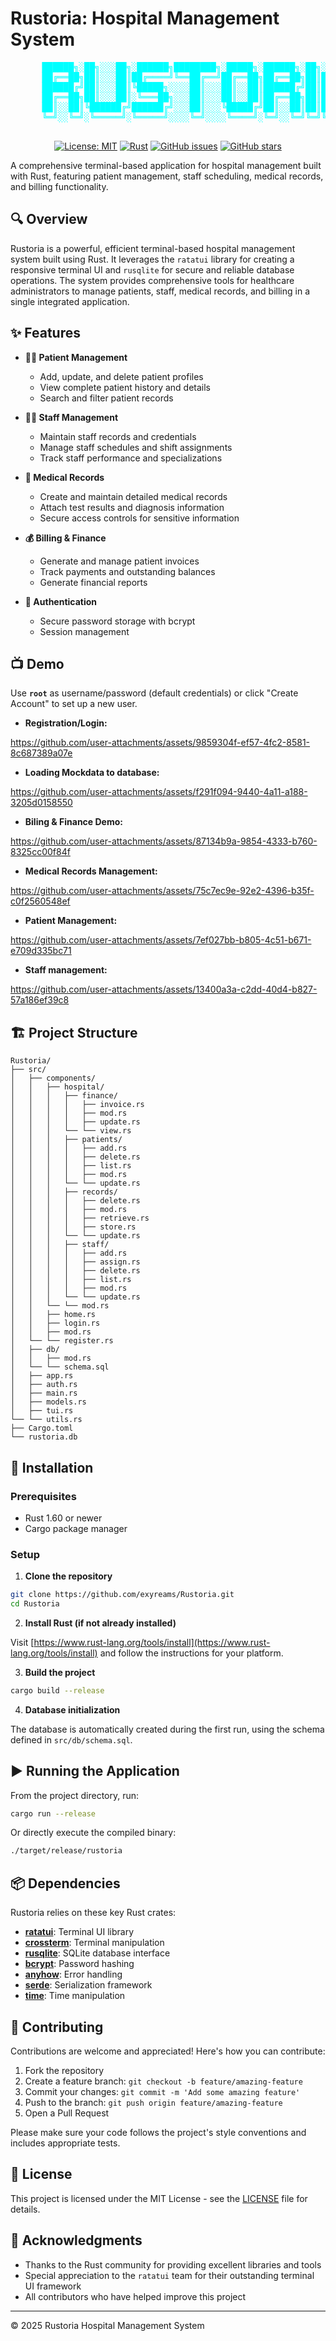 # Rustoria: Hospital Management System


<div align="center">
  <pre style="color: cyan;">
      ██████╗░██╗░░░██╗░██████╗████████╗░█████╗░██████╗░██╗░█████╗░
      ██╔══██╗██║░░░██║██╔════╝╚══██╔══╝██╔══██╗██╔══██╗██║██╔══██╗
      ██████╔╝██║░░░██║╚█████╗░░░░██║░░░██║░░██║██████╔╝██║███████║
      ██╔══██╗██║░░░██║░╚═══██╗░░░██║░░░██║░░██║██╔══██╗██║██╔══██║
      ██║░░██║╚██████╔╝██████╔╝░░░██║░░░╚█████╔╝██║░░██║██║██║░░██║
      ╚═╝░░╚═╝░╚═════╝░╚═════╝░░░░╚═╝░░░░╚════╝░╚═╝░░╚═╝╚═╝╚═╝░░╚═╝
  </pre>

[![License: MIT](https://img.shields.io/badge/License-MIT-blue.svg)](https://opensource.org/licenses/MIT)
[![Rust](https://img.shields.io/badge/Rust-1.60+-orange.svg)](https://www.rust-lang.org/)
[![GitHub issues](https://img.shields.io/github/issues/exyreams/rustoria)](https://github.com/exyreams/rustoria/issues)
[![GitHub stars](https://img.shields.io/github/stars/exyreams/rustoria)](https://github.com/exyreams/rustoria/stargazers)


</div>

A comprehensive terminal-based application for hospital management built with Rust, featuring patient management, staff scheduling, medical records, and billing functionality.

## 🔍 Overview

Rustoria is a powerful, efficient terminal-based hospital management system built using Rust. It leverages the `ratatui` library for creating a responsive terminal UI and `rusqlite` for secure and reliable database operations. The system provides comprehensive tools for healthcare administrators to manage patients, staff, medical records, and billing in a single integrated application.

## ✨ Features

- **🧑‍⚕️ Patient Management**
  - Add, update, and delete patient profiles
  - View complete patient history and details
  - Search and filter patient records

- **👩‍⚕️ Staff Management**
  - Maintain staff records and credentials
  - Manage staff schedules and shift assignments
  - Track staff performance and specializations

- **📝 Medical Records**
  - Create and maintain detailed medical records
  - Attach test results and diagnosis information
  - Secure access controls for sensitive information

- **💰 Billing & Finance**
  - Generate and manage patient invoices
  - Track payments and outstanding balances
  - Generate financial reports

- **🔐 Authentication**
  - Secure password storage with bcrypt
  - Session management

## 📺 Demo

Use **`root`** as username/password (default credentials) or click "Create Account" to set up a new user.

- **Registration/Login:**

 https://github.com/user-attachments/assets/9859304f-ef57-4fc2-8581-8c687389a07e

- **Loading Mockdata to database:**

 https://github.com/user-attachments/assets/f291f094-9440-4a11-a188-3205d0158550

- **Biling & Finance Demo:**

https://github.com/user-attachments/assets/87134b9a-9854-4333-b760-8325cc00f84f

- **Medical Records Management:**

https://github.com/user-attachments/assets/75c7ec9e-92e2-4396-b35f-c0f2560548ef

- **Patient Management:**

https://github.com/user-attachments/assets/7ef027bb-b805-4c51-b671-e709d335bc71

- **Staff management:**

https://github.com/user-attachments/assets/13400a3a-c2dd-40d4-b827-57a186ef39c8


## 🏗️ Project Structure

```
Rustoria/
├── src/
│   ├── components/
│   │   ├── hospital/
│   │   │   ├── finance/
│   │   │   │   ├── invoice.rs
│   │   │   │   ├── mod.rs
│   │   │   │   ├── update.rs
│   │   │   └── └── view.rs
│   │   │   ├── patients/
│   │   │   │   ├── add.rs
│   │   │   │   ├── delete.rs
│   │   │   │   ├── list.rs
│   │   │   │   ├── mod.rs
│   │   │   └── └── update.rs
│   │   │   ├── records/
│   │   │   │   ├── delete.rs
│   │   │   │   ├── mod.rs
│   │   │   │   ├── retrieve.rs
│   │   │   │   ├── store.rs
│   │   │   └── └── update.rs
│   │   │   ├── staff/
│   │   │   │   ├── add.rs
│   │   │   │   ├── assign.rs
│   │   │   │   ├── delete.rs
│   │   │   │   ├── list.rs
│   │   │   │   ├── mod.rs
│   │   │   └── └── update.rs
│   │   └── └── mod.rs
│   │   ├── home.rs
│   │   ├── login.rs
│   │   ├── mod.rs
│   └── └── register.rs
│   ├── db/
│   │   ├── mod.rs
│   └── └── schema.sql
│   ├── app.rs
│   ├── auth.rs
│   ├── main.rs
│   ├── models.rs
│   ├── tui.rs
└── └── utils.rs
├── Cargo.toml
└── rustoria.db
```

## 🚀 Installation

### Prerequisites

- Rust 1.60 or newer
- Cargo package manager

### Setup

1. **Clone the repository**

```bash
git clone https://github.com/exyreams/Rustoria.git
cd Rustoria
```

2. **Install Rust (if not already installed)**

Visit [https://www.rust-lang.org/tools/install](https://www.rust-lang.org/tools/install) and follow the instructions for your platform.

3. **Build the project**

```bash
cargo build --release
```

4. **Database initialization**

The database is automatically created during the first run, using the schema defined in `src/db/schema.sql`.

## ▶️ Running the Application

From the project directory, run:

```bash
cargo run --release
```

Or directly execute the compiled binary:

```bash
./target/release/rustoria
```

## 📦 Dependencies

Rustoria relies on these key Rust crates:

- **[ratatui](https://github.com/ratatui-org/ratatui)**: Terminal UI library
- **[crossterm](https://github.com/crossterm-rs/crossterm)**: Terminal manipulation
- **[rusqlite](https://github.com/rusqlite/rusqlite)**: SQLite database interface
- **[bcrypt](https://github.com/Keats/rust-bcrypt)**: Password hashing
- **[anyhow](https://github.com/dtolnay/anyhow)**: Error handling
- **[serde](https://github.com/serde-rs/serde)**: Serialization framework
- **[time](https://github.com/time-rs/time)**: Time manipulation

## 🤝 Contributing

Contributions are welcome and appreciated! Here's how you can contribute:

1. Fork the repository
2. Create a feature branch: `git checkout -b feature/amazing-feature`
3. Commit your changes: `git commit -m 'Add some amazing feature'`
4. Push to the branch: `git push origin feature/amazing-feature`
5. Open a Pull Request

Please make sure your code follows the project's style conventions and includes appropriate tests.

## 📄 License

This project is licensed under the MIT License - see the [LICENSE](LICENSE) file for details.

## 👏 Acknowledgments

- Thanks to the Rust community for providing excellent libraries and tools
- Special appreciation to the `ratatui` team for their outstanding terminal UI framework
- All contributors who have helped improve this project

---

© 2025 Rustoria Hospital Management System
